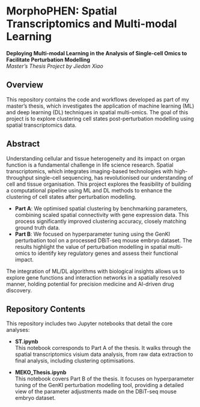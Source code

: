 # MorphoPHEN: Spatial Transcriptomics and Multi-modal Learning

**Deploying Multi-modal Learning in the Analysis of Single-cell Omics to Facilitate Perturbation Modelling**  
*Master’s Thesis Project by Jiedan Xiao*

## Overview

This repository contains the code and workflows developed as part of my master’s thesis, which investigates the application of machine learning (ML) and deep learning (DL) techniques in spatial multi-omics. The goal of this project is to explore clustering cell states post-perturbation modelling using spatial transcriptomics data.

## Abstract

Understanding cellular and tissue heterogeneity and its impact on organ function is a fundamental challenge in life science research. Spatial transcriptomics, which integrates imaging-based technologies with high-throughput single-cell sequencing, has revolutionised our understanding of cell and tissue organisation. This project explores the feasibility of building a computational pipeline using ML and DL methods to enhance the clustering of cell states after perturbation modelling.

- **Part A**: We optimised spatial clustering by benchmarking parameters, combining scaled spatial connectivity with gene expression data. This process significantly improved clustering accuracy, closely matching ground truth data.
- **Part B**: We focused on hyperparameter tuning using the GenKI perturbation tool on a processed DBiT-seq mouse embryo dataset. The results highlight the value of perturbation modelling in spatial multi-omics to identify key regulatory genes and assess their functional impact.

The integration of ML/DL algorithms with biological insights allows us to explore gene functions and interaction networks in a spatially resolved manner, holding potential for precision medicine and AI-driven drug discovery.

## Repository Contents

This repository includes two Jupyter notebooks that detail the core analyses:

- **ST.ipynb**  
  This notebook corresponds to Part A of the thesis. It walks through the spatial transcriptomics visium data analysis, from raw data extraction to final analysis, including clustering optimisations.
  
- **MEKO_Thesis.ipynb**  
  This notebook covers Part B of the thesis. It focuses on hyperparameter tuning of the GenKI perturbation modelling tool, providing a detailed view of the parameter adjustments made on the DBiT-seq mouse embryo dataset.
